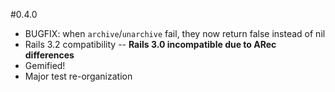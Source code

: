#0.4.0
* BUGFIX: when `archive`/`unarchive` fail, they now return false instead of nil
* Rails 3.2 compatibility -- **Rails 3.0 incompatible due to ARec differences**
* Gemified!
* Major test re-organization
